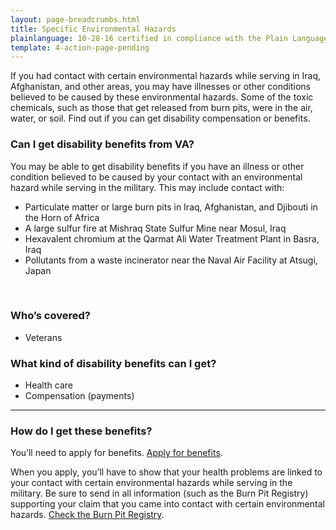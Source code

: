```yaml
---
layout: page-breadcrumbs.html
title: Specific Environmental Hazards
plainlanguage: 10-28-16 certified in compliance with the Plain Language Act
template: 4-action-page-pending
---
```


If you had contact with certain environmental hazards while serving in Iraq, Afghanistan, and other areas, you may have illnesses or other conditions believed to be caused by these environmental hazards. Some of the toxic chemicals, such as those that get released from burn pits, were in the air, water, or soil. Find out if you can get disability compensation or benefits.

<div class="call-out" markdown="1">

### Can I get disability benefits from VA?

You may be able to get disability benefits if you have an illness or other condition believed to be caused by your contact with an environmental hazard while serving in the military. This may include contact with:
  - Particulate matter or large burn pits in Iraq, Afghanistan, and Djibouti in the Horn of Africa
  - A large sulfur fire at Mishraq State Sulfur Mine near Mosul, Iraq
  - Hexavalent chromium at the Qarmat Ali Water Treatment Plant in Basra, Iraq
  - Pollutants from a waste incinerator near the Naval Air Facility at Atsugi, Japan

<br>

### Who’s covered?
-	Veterans

</div>

### What kind of disability benefits can I get?
-	Health care
-	Compensation (payments)

-----

### How do I get these benefits?

You’ll need to apply for benefits. [Apply for benefits](/disability-benefits/apply-for-benefits/).

When you apply, you’ll have to show that your health problems are linked to your contact with certain environmental hazards while serving in the military. Be sure to send in all information (such as the Burn Pit Registry) supporting your claim that you came into contact with certain environmental hazards. [Check the Burn Pit Registry](https://veteran.mobilehealth.va.gov/AHBurnPitRegistry/).


